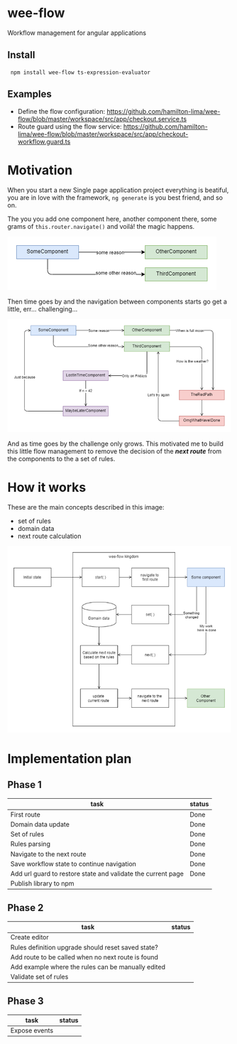 # wee-flow
Workflow management for angular applications

## Install 

```
 npm install wee-flow ts-expression-evaluator
```
## Examples

- Define the flow configuration: https://github.com/hamilton-lima/wee-flow/blob/master/workspace/src/app/checkout.service.ts
- Route guard using the flow service: https://github.com/hamilton-lima/wee-flow/blob/master/workspace/src/app/checkout-workflow.guard.ts

# Motivation

When you start a new Single page application project everything is beatiful, you are in love with the framework, `ng generate` is you best friend, and so on.

The you you add one component here, another component there, some grams of `this.router.navigate()` and voilá! the magic happens.

![screenshot](https://raw.githubusercontent.com/hamilton-lima/wee-flow/master/images/first-day.png)

Then time goes by and the navigation between components starts go get a little, err... challenging... 

![screenshot](https://raw.githubusercontent.com/hamilton-lima/wee-flow/master/images/second-week.png)

And as time goes by the challenge only grows. This motivated me to build this little flow management to remove the decision of the ***next route*** from the components to the a set of rules.

# How it works 

These are the main concepts described in this image:
- set of rules
- domain data
- next route calculation

![screenshot](https://raw.githubusercontent.com/hamilton-lima/wee-flow/master/images/main-flow.png)

# Implementation plan 

## Phase 1
| task | status |
| --- | --- | 
| First route | Done | 
| Domain data update | Done | 
| Set of rules | Done | 
| Rules parsing | Done | 
| Navigate to the next route | Done | 
| Save workflow state to continue navigation | Done | 
| Add url guard to restore state and validate the current page | Done |
| Publish library to npm

## Phase 2
| task | status |
| --- | --- | 
| Create editor | 
| Rules definition upgrade should reset saved state? |
| Add route to be called when no next route is found | 
| Add example where the rules can be manually edited |
| Validate set of rules | 

## Phase 3
| task | status |
| --- | --- | 
| Expose events | 
